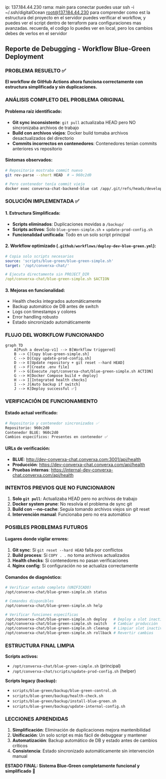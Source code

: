 ip: 137.184.44.230
rama: main
para conectar puedes usar
ssh -i ~/.ssh/digitalOcean root@137.184.44.230
para comprender como est la estructura del proyecto en el servidor puedes verificar el workflow, y puedes ver el script dentro de terraform para configuraciones mas avanzadas.
recuerda, el codigo lo puedes ver en local, pero los cambios debes de verlos en el servidor

## Reporte de Debugging - Workflow Blue-Green Deployment

### PROBLEMA RESUELTO ✅

**El workflow de GitHub Actions ahora funciona correctamente con estructura simplificada y sin duplicaciones.**

### ANÁLISIS COMPLETO DEL PROBLEMA ORIGINAL

#### Problema raíz identificado:
- **Git sync inconsistente**: `git pull` actualizaba HEAD pero NO sincronizaba archivos de trabajo
- **Build con archivos viejos**: Docker build tomaba archivos desactualizados del directorio
- **Commits incorrectos en contenedores**: Contenedores tenían commits anteriores vs repositorio

#### Síntomas observados:
```bash
# Repositorio mostraba commit nuevo
git rev-parse --short HEAD  # → 960c2d0

# Pero contenedor tenía commit viejo
docker exec converxa-chat-backend-blue cat /app/.git/refs/heads/develop-v1 | cut -c1-7  # → c29a4e2
```

### SOLUCIÓN IMPLEMENTADA ✅

#### 1. **Estructura Simplificada**:
- **Scripts eliminados**: Duplicaciones movidas a `/backup/`
- **Scripts activos**: Solo `blue-green-simple.sh` + `update-prod-config.sh`
- **Funcionalidad unificada**: Todo en un solo script principal

#### 2. **Workflow optimizado** (`.github/workflows/deploy-dev-blue-green.yml`):
```yaml
# Copia solo scripts necesarios
source: 'scripts/blue-green/blue-green-simple.sh'
target: '/opt/converxa-chat/'

# Ejecuta directamente sin PROJECT_DIR
/opt/converxa-chat/blue-green-simple.sh $ACTION
```

#### 3. **Mejoras en funcionalidad**:
- Health checks integrados automáticamente
- Backup automático de DB antes de switch
- Logs con timestamps y colores
- Error handling robusto
- Estado sincronizado automáticamente

### FLUJO DEL WORKFLOW FUNCIONANDO

```mermaid
graph TD
    A[Push a develop-v1] --> B[Workflow triggered]
    B --> C[Copy blue-green-simple.sh]
    C --> D[Copy update-prod-config.sh]
    D --> E[Update repository + git reset --hard HEAD]
    E --> F[Create .env file]
    F --> G[Execute /opt/converxa-chat/blue-green-simple.sh ACTION]
    G --> H[Docker Compose build + deploy]
    H --> I[Integrated health checks]
    I --> J[Auto backup if switch]
    J --> K[Deploy successful ✅]
```

### VERIFICACIÓN DE FUNCIONAMIENTO

#### Estado actual verificado:
```bash
# Repositorio y contenedor sincronizados ✅
Repositorio: 960c2d0
Contenedor BLUE: 960c2d0
Cambios específicos: Presentes en contenedor ✅
```

#### URLs de verificación:
- **BLUE**: http://dev-converxa-chat.converxa.com:3001/api/health
- **Producción**: https://dev-converxa-chat.converxa.com/api/health
- **Pruebas internas**: https://internal-dev-converxa-chat.converxa.com/api/health

### INTENTOS PREVIOS QUE NO FUNCIONARON

1. **Solo `git pull`**: Actualizaba HEAD pero no archivos de trabajo
2. **Docker system prune**: No resolvía el problema de sync git
3. **Build con --no-cache**: Seguía tomando archivos viejos sin git reset
4. **Intervención manual**: Funcionaba pero no era automático

### POSIBLES PROBLEMAS FUTUROS

#### Lugares donde vigilar errores:
1. **Git sync**: Si `git reset --hard HEAD` falla por conflictos
2. **Build process**: Si `COPY . .` no toma archivos actualizados
3. **Health checks**: Si contenedores no pasan verificaciones
4. **Nginx config**: Si configuración no se actualiza correctamente

#### Comandos de diagnóstico:
```bash
# Verificar estado completo (UNIFICADO)
/opt/converxa-chat/blue-green-simple.sh status

# Comandos disponibles
/opt/converxa-chat/blue-green-simple.sh help

# Verificar funciones específicas
/opt/converxa-chat/blue-green-simple.sh deploy   # Deploy a slot inactivo
/opt/converxa-chat/blue-green-simple.sh switch   # Cambiar producción
/opt/converxa-chat/blue-green-simple.sh cleanup  # Limpiar slot inactivo
/opt/converxa-chat/blue-green-simple.sh rollback # Revertir cambios
```

### ESTRUCTURA FINAL LIMPIA

**Scripts activos:**
- `/opt/converxa-chat/blue-green-simple.sh` (principal)
- `/opt/converxa-chat/scripts/update-prod-config.sh` (helper)

**Scripts legacy (backup):**
- `scripts/blue-green/backup/blue-green-control.sh`
- `scripts/blue-green/backup/health-check.sh`
- `scripts/blue-green/backup/install-blue-green.sh`
- `scripts/blue-green/backup/update-internal-config.sh`

### LECCIONES APRENDIDAS

1. **Simplificación**: Eliminación de duplicaciones mejora mantenibilidad
2. **Unificación**: Un solo script es más fácil de debuggear y mantener
3. **Automatización**: Backup automático de DB y estado antes de cambios críticos
4. **Consistencia**: Estado sincronizado automáticamente sin intervención manual

**ESTADO FINAL: Sistema Blue-Green completamente funcional y simplificado** 🎉
